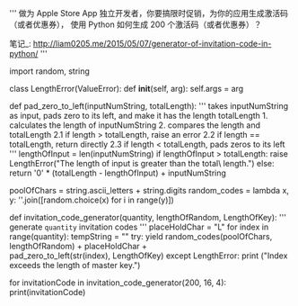 '''
做为 Apple Store App 独立开发者，你要搞限时促销，为你的应用生成激活码（或者优惠券），
使用 Python 如何生成 200 个激活码（或者优惠券）？

笔记_: http://liam0205.me/2015/05/07/generator-of-invitation-code-in-python/
'''

import random, string

class LengthError(ValueError):
   def __init__(self, arg):
      self.args = arg

def pad_zero_to_left(inputNumString, totalLength):
    '''
    takes inputNumString as input,
    pads zero to its left, and make it has the length totalLength
    1. calculates the length of inputNumString
    2. compares the length and totalLength
        2.1 if length > totalLength, raise an error
        2.2 if length == totalLength, return directly
        2.3 if length < totalLength, pads zeros to its left
    '''
    lengthOfInput = len(inputNumString)
    if lengthOfInput > totalLength:
        raise LengthError("The length of input is greater than the total\ length.")
    else:
        return '0' * (totalLength - lengthOfInput) + inputNumString

poolOfChars = string.ascii_letters + string.digits
random_codes = lambda x, y: ''.join([random.choice(x) for i in range(y)])

def invitation_code_generator(quantity, lengthOfRandom, LengthOfKey):
    '''
    generate `quantity` invitation codes
    '''
    placeHoldChar = "L"
    for index in range(quantity):
        tempString = ""
        try:
            yield random_codes(poolOfChars, lengthOfRandom) + placeHoldChar + \
                pad_zero_to_left(str(index), LengthOfKey)
        except LengthError:
            print ("Index exceeds the length of master key.")

for invitationCode in invitation_code_generator(200, 16, 4):
	print(invitationCode)
